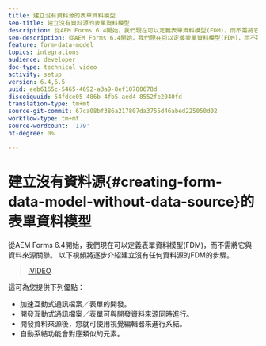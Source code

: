 ```yaml
---
title: 建立沒有資料源的表單資料模型
seo-title: 建立沒有資料源的表單資料模型
description: 從AEM Forms 6.4開始，我們現在可以定義表單資料模型(FDM)，而不需將它與資料來源關聯。 以下視頻將逐步介紹建立沒有任何資料源的FDM的步驟。
seo-description: 從AEM Forms 6.4開始，我們現在可以定義表單資料模型(FDM)，而不需將它與資料來源關聯。 以下視頻將逐步介紹建立沒有任何資料源的FDM的步驟。
feature: form-data-model
topics: integrations
audience: developer
doc-type: technical video
activity: setup
version: 6.4,6.5
uuid: eeb6165c-5465-4692-a3a9-8ef10780678d
discoiquuid: 54fdce05-486b-4fb5-aed4-8552fe2040fd
translation-type: tm+mt
source-git-commit: 67ca08bf386a217807da3755d46abed225050d02
workflow-type: tm+mt
source-wordcount: '179'
ht-degree: 0%

---
```



# 建立沒有資料源{#creating-form-data-model-without-data-source}的表單資料模型

從AEM Forms 6.4開始，我們現在可以定義表單資料模型(FDM)，而不需將它與資料來源關聯。 以下視頻將逐步介紹建立沒有任何資料源的FDM的步驟。

>[!VIDEO](https://video.tv.adobe.com/v/21414/?quality=9&learn=on)

這可為您提供下列優點：

* 加速互動式通訊檔案／表單的開發。
* 開發互動式通訊檔案／表單可與開發資料來源同時進行。
* 開發資料來源後，您就可使用視覺編輯器來進行系結。
* 自動系結功能會對應類似的元素。

